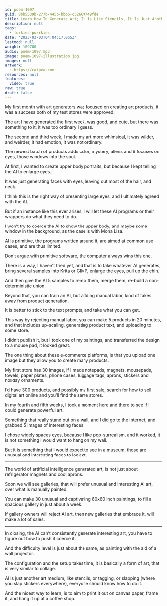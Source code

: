 ```yaml
---
id: poem-1097
guid: 8bb5539b-277b-445b-bbb5-c32669749fde
title: Learn How To Generate Art; It Is Like Stencils, It Is Just Another Cool And Inviting Form Of Art
description: null
tags:
  - furkies-purrkies
date: '2023-03-03T04:04:17.055Z'
lastmod: null
weight: 109700
audio: poem-1097.mp3
image: poem-1097-illustration.jpg
images: null
artwork:
  - https://catpea.com
resources: null
features:
  video: true
raw: true
draft: false
---
```


My first month with art generators was focused on creating art products,
it was a success both of my test stores were approved.

The art I have generated the first week, was good, and cute,
but there was something to it, it was too ordinary I guess.

The second and third week, I made my art more whimsical,
it was wilder, and weirder, it had emotion, it was not ordinary.

The newest batch of products adds color, mystery,
aliens and it focuses on eyes, those windows into the soul.

At first, I wanted to create upper body portraits,
but because I kept telling the AI to enlarge eyes…

It was just generating faces with eyes,
leaving out most of the hair, and neck.

I think this is the right way of presenting large eyes,
and I ultimately agreed with the AI.

But if an instance like this ever arises,
I will let these AI programs or their wrappers do what they need to do.

I won’t try to coerce the AI to show the upper body,
and maybe some window in the background, as the case is with Mona Lisa.

AI is primitive, the programs written around it,
are aimed at common use cases, and are thus limited.

Don’t argue with primitive software,
the computer always wins this one.

There is a way, I haven’t tried yet, and that is to take whatever AI generates,
bring several samples into Krita or GIMP, enlarge the eyes, pull up the chin.

And then give the AI 5 samples to remix them, merge them,
re-build a non-deterministic union.

Beyond that, you can train an AI, but adding manual labor,
kind of takes away from product generation.

It is better to stick to the text prompts,
and take what you can get.

This way by rejecting manual labor, you can make 5 products in 20 minutes,
and that includes up-scaling, generating product text, and uploading to some store.

I didn’t publish it, but I took one of my paintings,
and transferred the design to a mouse pad, it looked great.

The one thing about these e-commerce platforms,
is that you upload one image but they allow you to create many products.

My first store has 30 images, if I made notepads, magnets, mousepads,
towels, paper plates, phone cases, luggage tags, aprons, stickers and holiday ornaments.

I’d have 300 products, and possibly my first sale,
search for how to sell digital art online and you’ll find the same stores.

In my fourth and fifth weeks,
I took a moment here and there to see if I could generate powerful art.

Something that really stand out on a wall,
and I did go to the internet, and grabbed 5 images of interesting faces.

I chose widely spaces eyes, because I like pop-surrealism,
and it worked, it is not something I would want to hang on my wall.

But it is something that I would expect to see in a museum,
those are unusual and interesting faces to look at.

---

The world of artificial intelligence generated art,
is not just about refrigerator magnets and cool aprons.

Soon we will see galleries, that will prefer unusual and interesting AI art,
over what is manually painted.

You can make 30 unusual and captivating 60x60 inch paintings,
to fill a spacious gallery in just about a week.

If gallery owners will reject AI art,
then new galleries that embrace it, will make a lot of sales.

---

In closing, the AI can’t consistently generate interesting art,
you have to figure out how to push it coerce it.

And the difficulty level is just about the same,
as painting with the aid of a wall projector.

The configuration and the setup takes time,
it is basically a form of art, that is very similar to collage.

AI is just another art medium, like stencils, or tagging, or slapping (where you slap stickers everywhere),
everyone should know how to do it.

And the nicest way to learn,
is to aim to print it out on canvas paper, frame it, and hang it up at a coffee shop.
